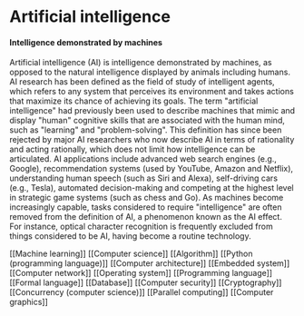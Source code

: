 # Artificial intelligence
#### Intelligence demonstrated by machines

Artificial intelligence (AI) is intelligence demonstrated by machines, as opposed to the natural intelligence displayed by animals including humans. AI research has been defined as the field of study of intelligent agents, which refers to any system that perceives its environment and takes actions that maximize its chance of achieving its goals.
The term "artificial intelligence" had previously been used to describe machines that mimic and display "human" cognitive skills that are associated with the human mind, such as "learning" and "problem-solving". This definition has since been rejected by major AI researchers who now describe AI in terms of rationality and acting rationally, which does not limit how intelligence can be articulated.
AI applications include advanced web search engines (e.g., Google), recommendation systems (used by YouTube, Amazon and Netflix), understanding human speech (such as Siri and Alexa), self-driving cars (e.g., Tesla), automated decision-making and competing at the highest level in strategic game systems (such as chess and Go).
As machines become increasingly capable, tasks considered to require "intelligence" are often removed from the definition of AI, a phenomenon known as the AI effect. For instance, optical character recognition is frequently excluded from things considered to be AI, having become a routine technology.

[[Machine learning]]
[[Computer science]]
[[Algorithm]]
[[Python (programming language)]]
[[Computer architecture]]
[[Embedded system]]
[[Computer network]]
[[Operating system]]
[[Programming language]]
[[Formal language]]
[[Database]]
[[Computer security]]
[[Cryptography]]
[[Concurrency (computer science)]]
[[Parallel computing]]
[[Computer graphics]]
